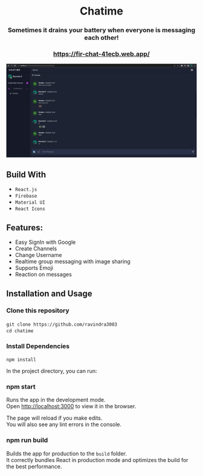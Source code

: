 <div align="center">

# Chatime

### Sometimes it drains your battery when everyone is messaging each other!

### https://fir-chat-41ecb.web.app/

<div align="center">
  <img alt="Demo" src="./Assets/chatime.png" />
</div>

</div>

## Build With

- `React.js`
- `Firebase`
- `Material UI`
- `React Icons`

## Features:

- Easy SignIn with Google
- Create Channels
- Change Username
- Realtime group messaging with image sharing
- Supports Emoji
- Reaction on messages

## Installation and Usage

### Clone this repository

`git clone https://github.com/ravindra3003` <br/>
`cd chatime`

### Install Dependencies

`npm install`

In the project directory, you can run:

### npm start

Runs the app in the development mode.\
Open [http://localhost:3000](http://localhost:3000) to view it in the browser.

The page will reload if you make edits.\
You will also see any lint errors in the console.

### npm run build

Builds the app for production to the `build` folder.\
It correctly bundles React in production mode and optimizes the build for the best performance.
